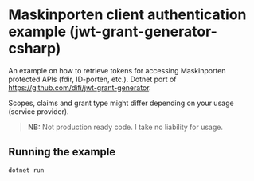 # Maskinporten client authentication example (jwt-grant-generator-csharp)

An example on how to retrieve tokens for accessing Maskinporten protected APIs (fdir, ID-porten, etc.). Dotnet port of https://github.com/difi/jwt-grant-generator.

Scopes, claims and grant type might differ depending on your usage (service provider).


> **NB:** Not production ready code. I take no liability for usage.


## **Running the example**

```bash
dotnet run
```
